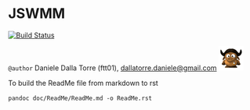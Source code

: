 # JSWMM

[![Build Status](https://travis-ci.org/geoframecomponents/jswmm.svg)](https://travis-ci.org/geoframecomponents/jswmm)

`@author` Daniele Dalla Torre (ftt01), dallatorre.daniele@gmail.com ![ftt01](https://github.com/GrowWorkingHard/logos/blob/master/ftt01/ftt01_50X50.png "ftt01")

To build the ReadMe file from markdown to rst

    pandoc doc/ReadMe/ReadMe.md -o ReadMe.rst
